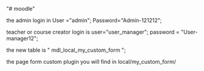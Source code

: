 "# moodle" 

the admin login in User ="admin";
Password="Admin-121212";


teacher or course creator login is 
user="user_manager";
password = "User-manager12";


the new table is " mdl_local_my_custom_form ";


the page form  custom plugin you will find in local/my_custom_form/
